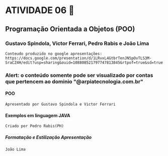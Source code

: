 # ATIVIDADE 06 :memo:
## Programação Orientada a Objetos (POO)

### Gustavo Spindola, Victor Ferrari, Pedro Rabis e João Lima
```Conteudo produzido no google apresentações: https://docs.google.com/presentation/d/1LRvxL4GtbrTenJN5pOvTLS3M-SraCZ4H/edit?usp=sharing&ouid=108808521797747813845&rtpof=true&sd=true ```

### Alert: o conteúdo somente pode ser visualizado por contas que pertencem ao dominio "@arpiatecnologia.com.br"

#### **POO**
    Apresentado por Gustavo Spindola e Victor Ferrari

#### Exemplos em linguagem JAVA
    Criado por Pedro Rabis(PH)

##### Formatação e Estilização Apresentação
    João Lima